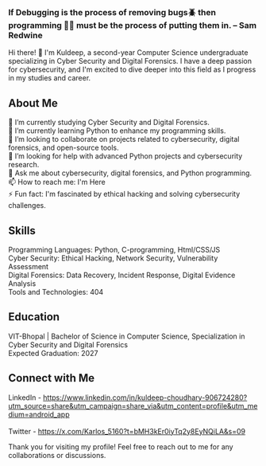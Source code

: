 ### If Debugging is the process of removing bugs🪲 then programming 🧑‍💻 must be the process of putting them in. – Sam Redwine

Hi there! 👋 I'm Kuldeep, a second-year Computer Science undergraduate specializing in Cyber Security and Digital Forensics. I have a deep passion for cybersecurity, and I'm excited to dive deeper into this field as I progress in my studies and career.

## About Me
🔭 I’m currently studying Cyber Security and Digital Forensics. <br>
🌱 I’m currently learning Python to enhance my programming skills. <br>
👯 I’m looking to collaborate on projects related to cybersecurity, digital forensics, and open-source tools. <br>
🤔 I’m looking for help with advanced Python projects and cybersecurity research. <br>
💬 Ask me about cybersecurity, digital forensics, and Python programming. <br>
📫 How to reach me: I'm Here <br>
⚡ Fun fact: I'm fascinated by ethical hacking and solving cybersecurity challenges. <br>

## Skills
Programming Languages: Python, C-programming, Html/CSS/JS <br>
Cyber Security: Ethical Hacking, Network Security, Vulnerability Assessment <br>
Digital Forensics: Data Recovery, Incident Response, Digital Evidence Analysis <br>
Tools and Technologies: 404 

## Education
VIT-Bhopal | Bachelor of Science in Computer Science, Specialization in Cyber Security and Digital Forensics <br>
Expected Graduation: 2027

## Connect with Me
LinkedIn - https://www.linkedin.com/in/kuldeep-choudhary-906724280?utm_source=share&utm_campaign=share_via&utm_content=profile&utm_medium=android_app <br> <br>
Twitter - https://x.com/Karlos_5160?t=bMH3kEr0iyTq2y8EyNQiLA&s=09  <br>

<!--START_SECTION:activity-->
<!--END_SECTION:activity-->
<!-- Optional: Add any additional sections like Interests, Hobbies, etc. -->
Thank you for visiting my profile! Feel free to reach out to me for any collaborations or discussions.
<!---
Karlos-5160/Karlos-5160 is a ✨ special ✨ repository because its `README.md` (this file) appears on your GitHub profile.
You can click the Preview link to take a look at your changes.
--->
